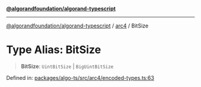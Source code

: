 [**@algorandfoundation/algorand-typescript**](../../../README.md)

***

[@algorandfoundation/algorand-typescript](../../../README.md) / [arc4](../README.md) / BitSize

# Type Alias: BitSize

> **BitSize**: `UintBitSize` \| `BigUintBitSize`

Defined in: [packages/algo-ts/src/arc4/encoded-types.ts:63](https://github.com/algorandfoundation/puya-ts/blob/14c9827d80da81ff08b4923e997ba22be04aa0db/packages/algo-ts/src/arc4/encoded-types.ts#L63)
